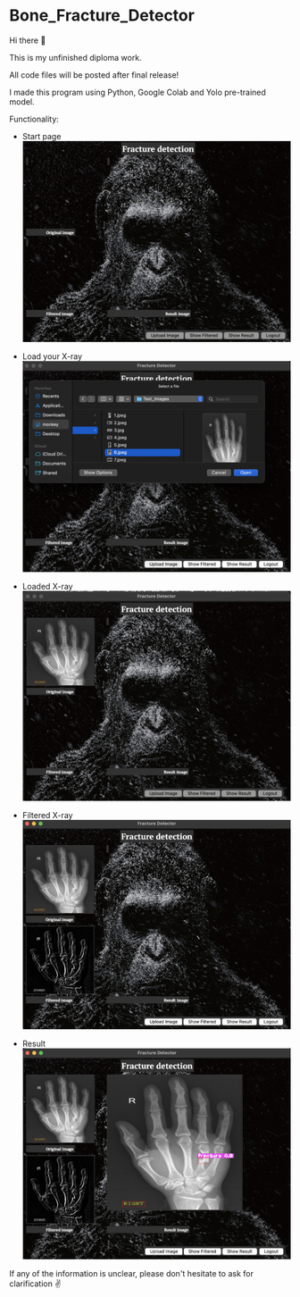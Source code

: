 # Bone_Fracture_Detector

Hi there 👋 

This is my unfinished diploma work.

All code files will be posted after final release!

I made this program using Python, Google Colab and Yolo pre-trained model.

Functionality:

 - Start page
 ![Registration](https://github.com/MilitaryGuineaPig/bone_Fracture_Detecter/blob/main/ReadMeImages/Start_Page.png)
 
 - Load your X-ray
 ![Registration](https://github.com/MilitaryGuineaPig/bone_Fracture_Detecter/blob/main/ReadMeImages/Upload_Image.png)
 
  - Loaded X-ray
 ![Registration](https://github.com/MilitaryGuineaPig/bone_Fracture_Detecter/blob/main/ReadMeImages/Uploaded_Image.png)
 
  - Filtered X-ray
 ![Registration](https://github.com/MilitaryGuineaPig/bone_Fracture_Detecter/blob/main/ReadMeImages/Filtered_Image.png)
 
  - Result
 ![Registration](https://github.com/MilitaryGuineaPig/bone_Fracture_Detecter/blob/main/ReadMeImages/Result_Image.png)


 If any of the information is unclear, please don't hesitate to ask for clarification ✌️ 

